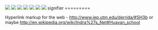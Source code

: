 <img id="thing" src="https://github.com/silenter/signifier/raw/master/images/icon.png">
<img id="thing" src="https://github.com/silenter/signifier/raw/master/images/icon.png">
<img id="thing" src="https://github.com/silenter/signifier/raw/master/images/icon.png">
<img id="thing" src="https://github.com/silenter/signifier/raw/master/images/icon.png">
<img id="thing" src="https://github.com/silenter/signifier/raw/master/images/icon.png">
<img id="thing" src="https://github.com/silenter/signifier/raw/master/images/icon.png">
<img id="thing" src="https://github.com/silenter/signifier/raw/master/images/icon.png">
signifier
=========

Hyperlink markup for the web - http://www.iep.utm.edu/derrida/#SH3b or maybe http://en.wikipedia.org/wiki/Indra%27s_Net#Huayan_school
